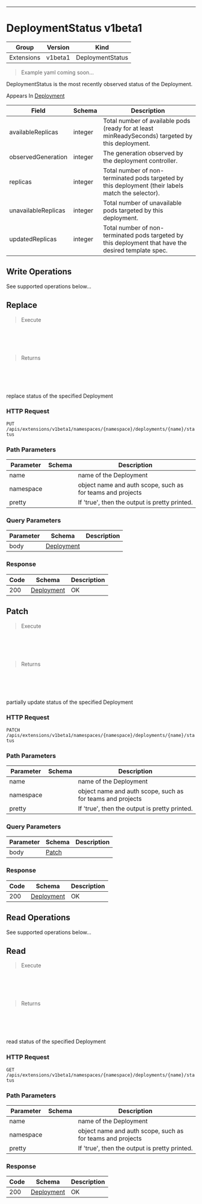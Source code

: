 

-----------
# DeploymentStatus v1beta1

Group        | Version     | Kind
------------ | ---------- | -----------
Extensions | v1beta1 | DeploymentStatus







> Example yaml coming soon...


DeploymentStatus is the most recently observed status of the Deployment.

<aside class="notice">
Appears In <a href="#deployment-v1beta1">Deployment</a> </aside>

Field        | Schema     | Description
------------ | ---------- | -----------
availableReplicas | integer | Total number of available pods (ready for at least minReadySeconds) targeted by this deployment.
observedGeneration | integer | The generation observed by the deployment controller.
replicas | integer | Total number of non-terminated pods targeted by this deployment (their labels match the selector).
unavailableReplicas | integer | Total number of unavailable pods targeted by this deployment.
updatedReplicas | integer | Total number of non-terminated pods targeted by this deployment that have the desired template spec.





## <strong>Write Operations</strong>

See supported operations below...

## Replace

> Execute

```shell



```



```yaml



```

> Returns

```shell



```


```yaml



```



replace status of the specified Deployment

### HTTP Request

`PUT /apis/extensions/v1beta1/namespaces/{namespace}/deployments/{name}/status`

### Path Parameters

Parameter    | Schema     | Description
------------ | ---------- | -----------
name |  | name of the Deployment
namespace |  | object name and auth scope, such as for teams and projects
pretty |  | If 'true', then the output is pretty printed.

### Query Parameters

Parameter    | Schema     | Description
------------ | ---------- | -----------
body | [Deployment](#deployment-v1beta1) | 

### Response

Code         | Schema     | Description
------------ | ---------- | -----------
200 | [Deployment](#deployment-v1beta1) | OK


## Patch

> Execute

```shell



```



```yaml



```

> Returns

```shell



```


```yaml



```



partially update status of the specified Deployment

### HTTP Request

`PATCH /apis/extensions/v1beta1/namespaces/{namespace}/deployments/{name}/status`

### Path Parameters

Parameter    | Schema     | Description
------------ | ---------- | -----------
name |  | name of the Deployment
namespace |  | object name and auth scope, such as for teams and projects
pretty |  | If 'true', then the output is pretty printed.

### Query Parameters

Parameter    | Schema     | Description
------------ | ---------- | -----------
body | [Patch](#patch-unversioned) | 

### Response

Code         | Schema     | Description
------------ | ---------- | -----------
200 | [Deployment](#deployment-v1beta1) | OK



## <strong>Read Operations</strong>

See supported operations below...

## Read

> Execute

```shell



```



```yaml



```

> Returns

```shell



```


```yaml



```



read status of the specified Deployment

### HTTP Request

`GET /apis/extensions/v1beta1/namespaces/{namespace}/deployments/{name}/status`

### Path Parameters

Parameter    | Schema     | Description
------------ | ---------- | -----------
name |  | name of the Deployment
namespace |  | object name and auth scope, such as for teams and projects
pretty |  | If 'true', then the output is pretty printed.


### Response

Code         | Schema     | Description
------------ | ---------- | -----------
200 | [Deployment](#deployment-v1beta1) | OK




